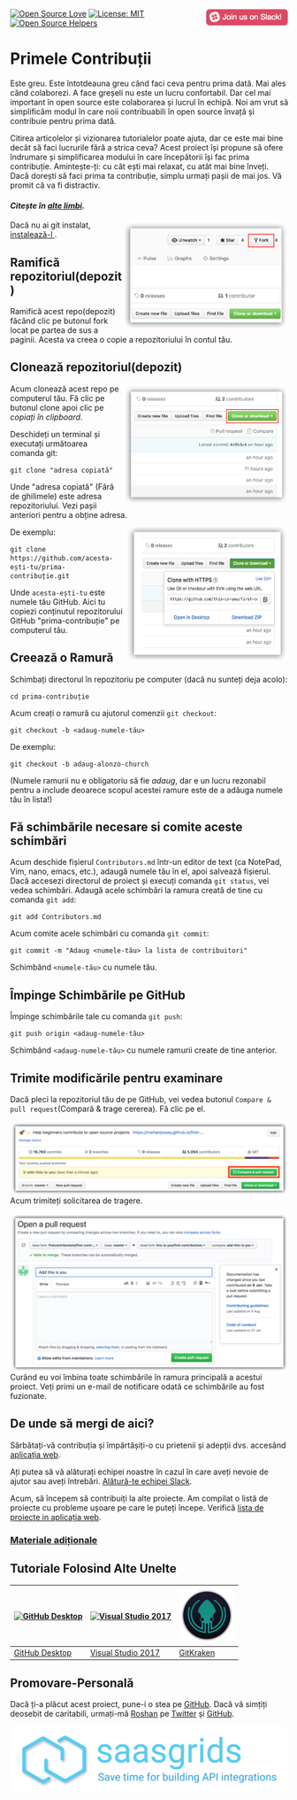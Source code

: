 [![Open Source Love](https://badges.frapsoft.com/os/v1/open-source.svg?v=103)](https://github.com/ellerbrock/open-source-badges/)
[<img align="right" width="150" src="../assets/join-slack-team.png">](https://join.slack.com/t/firstcontributors/shared_invite/enQtMzE1MTYwNzI3ODQ0LTZiMDA2OGI2NTYyNjM1MTFiNTc4YTRhZTg4OWZjMzA0ZWZmY2UxYzVkMzI1ZmVmOWI4ODdkZWQwNTM2NDVmNjY)
[![License: MIT](https://img.shields.io/badge/License-MIT-green.svg)](https://opensource.org/licenses/MIT)
[![Open Source Helpers](https://www.codetriage.com/roshanjossey/first-contributions/badges/users.svg)](https://www.codetriage.com/roshanjossey/first-contributions)


# Primele Contribuții

Este greu. Este întotdeauna greu când faci ceva pentru prima dată. Mai ales când colaborezi. A face greșeli nu este un lucru confortabil. Dar cel mai important în open source este colaborarea și lucrul în echipă. Noi am vrut să simplificăm modul în care noii contribuabili în open source învață și contribuie pentru prima dată.

Citirea articolelor și vizionarea tutorialelor poate ajuta, dar ce este mai bine decât să faci lucrurile fără a strica ceva? Acest proiect își propune să ofere îndrumare și simplificarea modului în care începătorii își fac prima contribuție. Amintește-ți: cu cât ești mai relaxat, cu atât mai bine înveți. Dacă dorești să faci prima ta contribuție, simplu urmați pașii de mai jos. Vă promit că va fi distractiv.

#### *Citește în [alte limbi](../Translations.md).* 

<img align="right" width="300" src="../assets/fork.png" alt="fork this repository" />

Dacă nu ai git instalat, [ instalează-l ]( https://help.github.com/articles/set-up-git/ ).

## Ramifică repozitoriul(depozit)

Ramifică acest repo(depozit) făcând clic pe butonul fork locat pe partea de sus a paginii.
Acesta va creea o copie a repozitoriului în contul tău.

## Clonează repozitoriul(depozit)

<img align="right" width="300" src="../assets/clone.png" alt="clone this repository" />

Acum clonează acest repo pe computerul tău. Fă clic pe butonul clone apoi clic pe *copiați în clipboard*.

Deschideți un terminal și executați următoarea comanda git: 

```
git clone "adresa copiată"
```
Unde "adresa copiată" (Fără de ghilimele) este adresa repozitoriului. Vezi pașii anteriori pentru a obține adresa.

<img align="right" width="300" src="../assets/copy-to-clipboard.png" alt="copy URL to clipboard" />

De exemplu:
```
git clone https://github.com/acesta-ești-tu/prima-contribuție.git
```
Unde `acesta-ești-tu` este numele tău GitHub. Aici tu copiezi conținutul repozitorului GitHub "prima-contribuție" pe computerul tău.

## Creează o Ramură

Schimbați directorul în repozitoriu pe computer (dacă nu sunteți deja acolo):

```
cd prima-contribuție
```
Acum creați o ramură cu ajutorul comenzii `git checkout`:
```
git checkout -b <adaug-numele-tău>
```

De exemplu:
```
git checkout -b adaug-alonzo-church
```
(Numele ramurii nu e obligatoriu să fie *adaug*, dar e un lucru rezonabil pentru a include deoarece scopul acestei ramure este de a adăuga numele tău în lista!)

## Fă schimbările necesare si comite aceste schimbări

Acum deschide fișierul `Contributors.md` într-un editor de text (ca NotePad, Vim, nano, emacs, etc.), adaugă numele tău în el, apoi salvează fișierul. Dacă accesezi directorul de proiect și execuți comanda `git status`, vei vedea schimbări. Adaugă acele schimbări la ramura creată de tine cu comanda `git add`:
```
git add Contributors.md
```

Acum comite acele schimbări cu comanda `git commit`:
```
git commit -m "Adaug <numele-tău> la lista de contribuitori"
```
Schimbând `<numele-tău>` cu numele tău.

## Împinge Schimbările pe GitHub

Împinge schimbările tale cu comanda `git push`:
```
git push origin <adaug-numele-tău>
```
Schimbând `<adaug-numele-tău>` cu numele ramurii create de tine anterior.

## Trimite modificările pentru examinare

Dacă pleci la repozitoriul tău de pe GitHub, vei vedea butonul `Compare & pull request`(Compară & trage cererea). Fă clic pe el.

<img style="float: right;" src="../assets/compare-and-pull.png" alt="create a pull request" />

Acum trimiteți solicitarea de tragere.

<img style="float: right;" src="../assets/submit-pull-request.png" alt="submit pull request" />

Curând eu voi îmbina toate schimbările în ramura principală a acestui proiect. Veți primi un e-mail de notificare odată ce schimbările au fost fuzionate.

## De unde să mergi de aici?

Sărbătați-vă contribuția și împărtășiți-o cu prietenii și adepții dvs. accesând [aplicația web](https://roshanjossey.github.io/first-contributions/#social-share).

Ați putea să vă alăturați echipei noastre în cazul în care aveți nevoie de ajutor sau aveți întrebări. [Alătură-te echipei Slack](https://join.slack.com/t/firstcontributors/shared_invite/enQtMzE1MTYwNzI3ODQ0LTZiMDA2OGI2NTYyNjM1MTFiNTc4YTRhZTg4OWZjMzA0ZWZmY2UxYzVkMzI1ZmVmOWI4ODdkZWQwNTM2NDVmNjY).

Acum, să începem să contribuiți la alte proiecte. Am compilat o listă de proiecte cu probleme ușoare pe care le puteți începe. Verifică  [lista de proiecte in aplicația web](https://roshanjossey.github.io/first-contributions/#project-list).

### [ Materiale adiționale ](../additional-material/git_workflow_scenarios/additional-material.md)


## Tutoriale Folosind Alte Unelte

|<a href="../github-desktop-tutorial.md"><img alt="GitHub Desktop" src="https://desktop.github.com/images/desktop-icon.svg" width="100"></a>|<a href="../github-windows-vs2017-tutorial.md"><img alt="Visual Studio 2017" src="https://www.visualstudio.com/wp-content/uploads/2017/11/microsoft-visual-studio.svg" width="100"></a>|<a href="../gitkraken-tutorial.md"><img alt="GitKraken" src="../assets/gk-icon.png" width="100"></a>|
|---|---|---|
|[GitHub Desktop](../github-desktop-tutorial.md)|[Visual Studio 2017](../github-windows-vs2017-tutorial.md)|[GitKraken](../gitkraken-tutorial.md)|

## Promovare-Personală

Dacă ți-a plăcut acest proiect, pune-i o stea pe [GitHub](https://github.com/Roshanjossey/first-contributions).
Dacă vă simțiți deosebit de caritabili, urmați-mă [Roshan](https://roshanjossey.github.io/) pe
[Twitter](https://twitter.com/sudo__bangbang) și
[GitHub](https://github.com/roshanjossey).

<a href="http://saasgrids.com"> <img alt="http://saasgrids.com" src="../assets/saasgrids-banner.png" width="500"></a>
